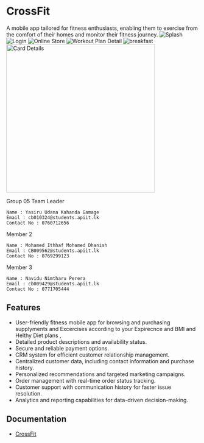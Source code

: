 # CrossFit
A mobile app tailored for fitness enthusiasts, enabling them to exercise from the comfort of their homes and monitor their fitness journey.
![Splash](https://github.com/yasiru2077/CrossFit/assets/96358931/b408c194-6a07-41ec-8ab0-c72925105ef1)
![Login](https://github.com/yasiru2077/CrossFit/assets/96358931/10ced583-4072-444c-a803-838739b00714)
![Online Store](https://github.com/yasiru2077/CrossFit/assets/96358931/b5f944d5-8fbe-40fc-a9a6-a9ebca0479ce)
![Workout Plan Detail](https://github.com/yasiru2077/CrossFit/assets/96358931/fadf58bb-7c05-4f4e-b0d4-111529d26972)
![breakfast](https://github.com/yasiru2077/CrossFit/assets/96358931/5bcf85b9-5b9a-452e-8a8a-63c47c6a73bb)
<img width="390" alt="Card Details" src="https://github.com/yasiru2077/CrossFit/assets/96358931/93f253c1-2fdd-4c25-a4ea-cca229cfb978">

Group 05
Team Leader

    Name : Yasiru Udana Kahanda Gamage
    Email : cb010324@students.apiit.lk
    Contact No : 0760712656

Member 2

    Name : Mohamed Ithhaf Mohamed Dhanish
    Email : CB009562@students.apiit.lk
    Contact No : 0769299123

Member 3

    Name : Navidu Nimtharu Perera
    Email : cb009429@students.apiit.lk
    Contact No : 0771705444


## Features

- User-friendly fitness mobile app for browsing and purchasing supplyments and Excercises according to your Expirecnce and BMI and Helthy Diet plans ,
- Detailed product descriptions and availability status.
- Secure and reliable payment options.
- CRM system for efficient customer relationship management.
- Centralized customer data, including contact information and purchase history.
- Personalized recommendations and targeted marketing campaigns.
- Order management with real-time order status tracking.
- Customer support with communication history for faster issue resolution.
- Analytics and reporting capabilities for data-driven decision-making.

## Documentation

- [CrossFit](https://github.com/yasiru2077/CrossFit/files/13039870/Document1.1.1.pdf)

